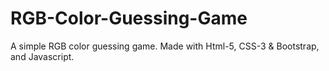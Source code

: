# RGB-Color-Guessing-Game
A simple RGB color guessing game.
Made with Html-5, CSS-3 & Bootstrap, and Javascript.
